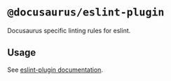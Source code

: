 # `@docusaurus/eslint-plugin`

Docusaurus specific linting rules for eslint.

## Usage

See [eslint-plugin documentation](https://docusaurus.io/docs/api/plugins/@docusaurus/eslint-plugin).
